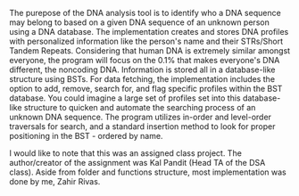 The purepose of the DNA analysis tool is to identify who a DNA sequence may belong to based on a given DNA sequence of an unknown person using a DNA database. The implementation creates and stores DNA profiles with personalized information like the person's name and their STRs/Short Tandem Repeats. Considering that human DNA is extremely similar amongst everyone, the program will focus on the 0.1% that makes everyone's DNA different, the noncoding DNA. Information is stored all in a database-like structure using BSTs. For data fetching, the implementation includes the option to add, remove, search for, and flag specific profiles within the BST database. You could imagine a large set of profiles set into this database-like structure to quicken and automate the searching process of an unknown DNA sequence. The program utilizes in-order and level-order traversals for search, and a standard insertion method to look for proper positioning in the BST - ordered by name.

I would like to note that this was an assigned class project. The author/creator of the assignment was Kal Pandit (Head TA of the DSA class). Aside from folder and functions structure, most implementation was done by me, Zahir Rivas.
